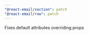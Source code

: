 ```yaml
---
"@react-email/section": patch
"@react-email/row": patch
---
```


Fixes default attributes overriding props
